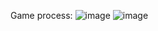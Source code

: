 
Game process:
![image](https://github.com/user-attachments/assets/d01a7f39-e3fb-4047-b40b-650ecf0a54b4)
![image](https://github.com/user-attachments/assets/8ec45cbf-7089-4d5a-b76a-b3be05e902c4)

